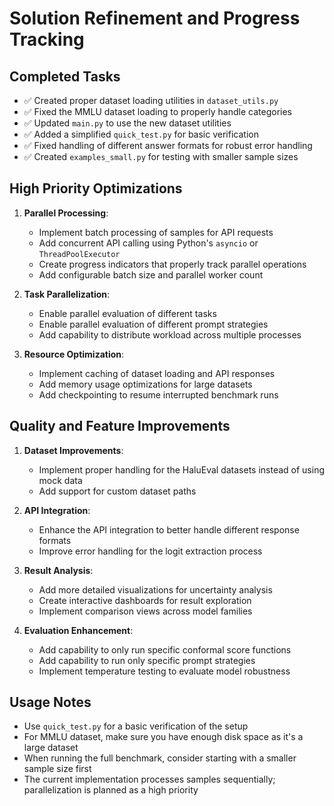 # Solution Refinement and Progress Tracking

## Completed Tasks

- ✅ Created proper dataset loading utilities in `dataset_utils.py`
- ✅ Fixed the MMLU dataset loading to properly handle categories
- ✅ Updated `main.py` to use the new dataset utilities
- ✅ Added a simplified `quick_test.py` for basic verification
- ✅ Fixed handling of different answer formats for robust error handling
- ✅ Created `examples_small.py` for testing with smaller sample sizes

## High Priority Optimizations

1. **Parallel Processing**:
   - Implement batch processing of samples for API requests
   - Add concurrent API calling using Python's `asyncio` or `ThreadPoolExecutor`
   - Create progress indicators that properly track parallel operations
   - Add configurable batch size and parallel worker count

2. **Task Parallelization**:
   - Enable parallel evaluation of different tasks
   - Enable parallel evaluation of different prompt strategies
   - Add capability to distribute workload across multiple processes

3. **Resource Optimization**:
   - Implement caching of dataset loading and API responses
   - Add memory usage optimizations for large datasets
   - Add checkpointing to resume interrupted benchmark runs

## Quality and Feature Improvements

1. **Dataset Improvements**:
   - Implement proper handling for the HaluEval datasets instead of using mock data
   - Add support for custom dataset paths

2. **API Integration**:
   - Enhance the API integration to better handle different response formats
   - Improve error handling for the logit extraction process

3. **Result Analysis**:
   - Add more detailed visualizations for uncertainty analysis
   - Create interactive dashboards for result exploration
   - Implement comparison views across model families

4. **Evaluation Enhancement**:
   - Add capability to only run specific conformal score functions 
   - Add capability to run only specific prompt strategies
   - Implement temperature testing to evaluate model robustness

## Usage Notes

- Use `quick_test.py` for a basic verification of the setup
- For MMLU dataset, make sure you have enough disk space as it's a large dataset
- When running the full benchmark, consider starting with a smaller sample size first
- The current implementation processes samples sequentially; parallelization is planned as a high priority
